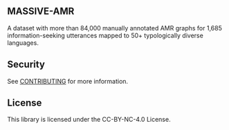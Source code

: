 ## MASSIVE-AMR

A dataset with more than 84,000 manually annotated AMR graphs for 1,685 information-seeking utterances mapped to 50+ typologically diverse languages.

## Security

See [CONTRIBUTING](CONTRIBUTING.md#security-issue-notifications) for more information.

## License

This library is licensed under the CC-BY-NC-4.0 License.

